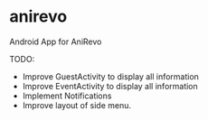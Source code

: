 # anirevo

Android App for AniRevo

TODO:
- Improve GuestActivity to display all information
- Improve EventActivity to display all information
- Implement Notifications
- Improve layout of side menu.
